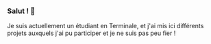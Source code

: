 ### Salut ! 👋

Je suis actuellement un étudiant en Terminale, et j'ai mis ici différents projets auxquels j'ai pu participer et je ne suis pas peu fier !

<!--
**PassWorld44/PassWorld44** is a ✨ _special_ ✨ repository because its `README.md` (this file) appears on your GitHub profile.

Here are some ideas to get you started:

- 🔭 I’m currently working on ...
- 🌱 I’m currently learning ...
- 👯 I’m looking to collaborate on ...
- 🤔 I’m looking for help with ...
- 💬 Ask me about ...
- 📫 How to reach me: ...
- 😄 Pronouns: ...
- ⚡ Fun fact: ...
-->
